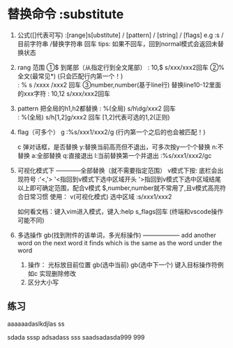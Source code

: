 # 替换命令 :substitute
1. 公式([]代表可写) :[range]s[ubstitute] / [pattern] / [string] / [flags]
   e.g   :s /目前字符串 /替换字符串 回车
   tips: 如果不回车，回到normal模式会返回未替换状态

2. rang 范围 
      ①$ 到尾部（从指定行到全文尾部）
            : 10,$ s/xxx/xxx2回车
      ②% 全文(最常见*)           (只会匹配行内第一个！)        
            : % s /xxxx /xxx2 回车
      ③number,number(基于line行)
            替换line10-12里面的xxx字符 : 10,12 s/xxx/xxx2回车
3. pattern
            把全局的h1,h2都替换 
                  : %(全局) s/h\dg/xxx2 回车  
                  : %(全局) s/h[1,2]g/xxx2 回车  [1,2]代表可选的1,2(正则)
3. flag（可多个）
      g
            :%s/xxx1/xxx2/g  (行内第一个之后的也会被匹配！)

      c
            弹对话框，是否替换
            y:替换当前高亮但不退出，可多次按y一个个替换  n:不替换 a:全部替换 q:直接退出 l:当前替换第一个并退出
             :%s/xxx1/xxx2/gc
4. 可视化模式下 ————全部替换（就不需要指定范围）
      v模式下按: 底栏会出现符号 :'<,'>
      '<指回到v模式下选中区域开头
      '>指回到v模式下选中区域结尾
      以上即可确定范围，配合v模式 $,number,number就不常用了,且v模式高亮符合日常习惯
      使用：  v(可视化模式) 选中区域 :s/xxx1/xxx2

      如何看文档：键入vim进入模式，键入:help s_flags回车 (终端和vscode操作可能不同)

5. 多选操作 gb(找到附件的该单词，多光标操作) —————— add another word on the next word it finds which is the same as the word under the word
      1. 操作： 光标放目前位置 gb(选中当前) gb(选中下一个) 键入目标操作符例如c 实现删除修改
      2. 区分大小写

## 练习
aaaaaadaslkdjlas
ss

sdada sssp
adsadass sss saadsadasda999 999
